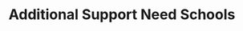 ---
schema: default
title: Additional Support Need Schools
organization: Renfrewshire Council
notes: Education
resources:

  - name: Additional Support Need Schools FEATURE LAYER
  - url: 
  - format: FEATURE LAYER

license: 
category:

  - Education

  - Open Data

  - School

  - Nursery

  - ASN

  - Learning

  - Catchment Areas


  - 

maintainer: Tim Wisniewski
maintainer_email: tim@timwis.com
---